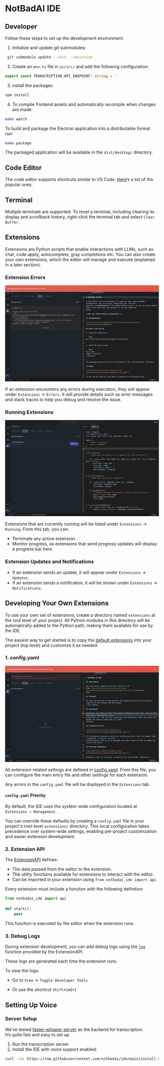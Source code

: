 # NotBadAI IDE

## Developer

Follow these steps to set up the development environment.

1. Initialize and update git submodules:

```bash
 git submodule update --init --recursive
```

2. Create an `env.ts` file in `ui/src/` and add the following configuration:

```typescript
export const TRANSCRIPTION_API_ENDPOINT: string = ''
```

3. install the packages

```bash
npm install
```

4. To compile frontend assets and automatically recompile when changes are made:

```bash
make watch
```

To build and package the Electron application into a distributable format run:

```bash
make package
```

The packaged application will be available in the `dist/desktop/` directory.

## Code Editor

The code editor supports shortcuts similar to VS
Code. [Here](https://github.com/notbadai/ide/blob/main/docs/shortcuts.md)’s a list of the popular
ones.

## Terminal

Multiple terminals are supported. To reset a terminal, including clearing its display and scrollback history, right-click the terminal tab and select `Clear Buffer`.

## Extensions

Extensions are Python scripts that enable interactions with LLMs, such as chat, code apply, autocomplete, gray
completions etc. You can also create your own extensions, which the editor will manage and execute (explained in a later
section).

### Extension Errors

<img src="https://github.com/notbadai/ide/blob/main/docs/images/image.004.png" alt=""/>

If an extension encounters any errors during execution, they will appear under `Extensions` → `Errors`. It will
provide details such as error messages and stack traces to help you debug and resolve the issue.

### Running Extensions

<img src="https://github.com/notbadai/ide/blob/main/docs/images/image.005.png" alt=""/>

Extensions that are currently running will be listed under `Extensions` → `Running`.
From this tab, you can:

- Terminate any active extension.
- Monitor progress, as extensions that send progress updates will display a progress bar here.

### Extension Updates and Notifications

- If an extension sends an update, it will appear under `Extensions` → `Updates`.
- If an extension sends a notification, it will be shown under `Extensions` → `Notifications`.

## Developing Your Own Extensions

To use your own set of extensions, create a directory named `extensions` at the root level of your project.
All Python modules in this directory will be automatically added to the Python path, making them available for use by the IDE.

The easiest way to get started is to copy
the [default extensions](https://github.com/notbadai/extensions) into your project (top level) and
customize it as needed.

### 1. config.yaml

<img src="https://github.com/notbadai/ide/blob/main/docs/images/image.006.png" alt=""/>

All extension-related settings are defined in [config.yaml](https://github.com/notbadai/ide/blob/main/config.default.yaml).
From this file, you can configure the main entry file and other settings for each extension.

Any errors in the `config.yaml` file will be displayed in the `Extensions` tab.

#### `config.yaml` Priority

By default, the IDE uses the system-wide configuration located at `Extensions → Management`.

You can override these defaults by creating a `config.yaml` file in your project's root-level `extensions/` directory. This local configuration takes precedence over system-wide settings, enabling per-project customization and easier extension development.


### 2. Extension API

The [ExtensionAPI](https://github.com/notbadai/notbadai_ide/blob/main/notbadai_ide/api.py)
defines:

- The data passed from the editor to the extension.
- The utility functions available for extensions to interact with the editor.
- Can be imported in your extension using `from notbadai_ide import api`

Every extension must include a function with the following definition:

```python
from notbadai_ide import api

def start():
    pass
``` 

This function is executed by the editor when the extension runs.

### 3. Debug Logs

During extension development, you can add debug logs using the [
`log`](https://github.com/hnipun/extensions/blob/32a86209fb968d1b157d72ef73e43d2a95452523/common/api.py#L234)  function
provided by the ExtensionAPI.

These logs are generated each time the extension runs.

To view the logs:

- Go to `View` → `Toggle Developer Tools`

- Or use the shortcut `Shift+Cmd+I` 

## Setting Up Voice

### Server Setup

We’ve tested [faster-whisper-server](https://github.com/etalab-ia/faster-whisper-server/tree/master) as the backend for
transcription.  
It’s quite fast and easy to set up.

1. Run the transcription server.
2. Install the IDE with voice support enabled:

```bash
curl -sSL https://raw.githubusercontent.com/notbadai/ide/main/install.sh | bash -s -- --voice "<URL>"
```
